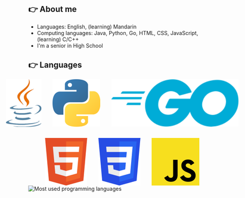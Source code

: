 ## 👉 About me
- Languages: English, (learning) Mandarin
- Computing languages: Java, Python, Go, HTML, CSS, JavaScript, (learning) C/C++
- I'm a senior in High School

## 👉 Languages

<div style="display:flex;justify-content:center;gap:30px;">
<img src="assets/java.png" height="128">
<img src="assets/python.png" width="128">
<img src="assets/go.png" height="128">
</div>

<div style="margin-bottom:30px;"></div>

<div style="display:flex;justify-content:center;gap:30px;">
<img src="assets/html.png" height="128">
<img src="assets/css.png" height="128">
<img src="assets/javascript.png" height="128">
</div>

<img src="https://github-readme-stats.vercel.app/api/top-langs/?username=YoungerMax&theme=default&show_icons=true&hide_border=true&layout=compact" alt="Most used programming languages" />

